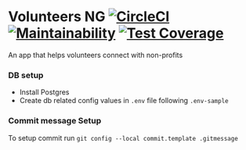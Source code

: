 # Volunteers NG [![CircleCI](https://circleci.com/gh/chidioguejiofor/volunteersng-api/tree/staging.svg?style=svg)](https://circleci.com/gh/chidioguejiofor/volunteersng-api/tree/staging) [![Maintainability](https://api.codeclimate.com/v1/badges/72e8c4caa0845c1f72b2/maintainability)](https://codeclimate.com/github/chidioguejiofor/volunteersng-api/maintainability) [![Test Coverage](https://api.codeclimate.com/v1/badges/72e8c4caa0845c1f72b2/test_coverage)](https://codeclimate.com/github/chidioguejiofor/volunteersng-api/test_coverage)

An app that helps volunteers connect with non-profits

### DB setup

- Install Postgres
- Create db related config values in `.env` file following `.env-sample`


### Commit message Setup

To setup commit run `git config --local commit.template .gitmessage`


